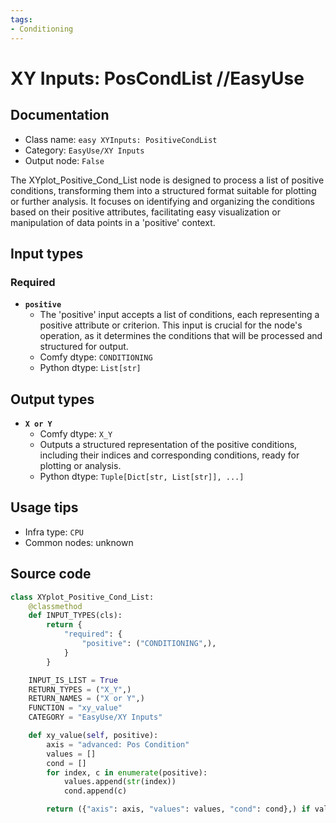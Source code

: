 ```yaml
---
tags:
- Conditioning
---
```


# XY Inputs: PosCondList //EasyUse
## Documentation
- Class name: `easy XYInputs: PositiveCondList`
- Category: `EasyUse/XY Inputs`
- Output node: `False`

The XYplot_Positive_Cond_List node is designed to process a list of positive conditions, transforming them into a structured format suitable for plotting or further analysis. It focuses on identifying and organizing the conditions based on their positive attributes, facilitating easy visualization or manipulation of data points in a 'positive' context.
## Input types
### Required
- **`positive`**
    - The 'positive' input accepts a list of conditions, each representing a positive attribute or criterion. This input is crucial for the node's operation, as it determines the conditions that will be processed and structured for output.
    - Comfy dtype: `CONDITIONING`
    - Python dtype: `List[str]`
## Output types
- **`X or Y`**
    - Comfy dtype: `X_Y`
    - Outputs a structured representation of the positive conditions, including their indices and corresponding conditions, ready for plotting or analysis.
    - Python dtype: `Tuple[Dict[str, List[str]], ...]`
## Usage tips
- Infra type: `CPU`
- Common nodes: unknown


## Source code
```python
class XYplot_Positive_Cond_List:
    @classmethod
    def INPUT_TYPES(cls):
        return {
            "required": {
                "positive": ("CONDITIONING",),
            }
        }

    INPUT_IS_LIST = True
    RETURN_TYPES = ("X_Y",)
    RETURN_NAMES = ("X or Y",)
    FUNCTION = "xy_value"
    CATEGORY = "EasyUse/XY Inputs"

    def xy_value(self, positive):
        axis = "advanced: Pos Condition"
        values = []
        cond = []
        for index, c in enumerate(positive):
            values.append(str(index))
            cond.append(c)

        return ({"axis": axis, "values": values, "cond": cond},) if values is not None else (None,)

```
